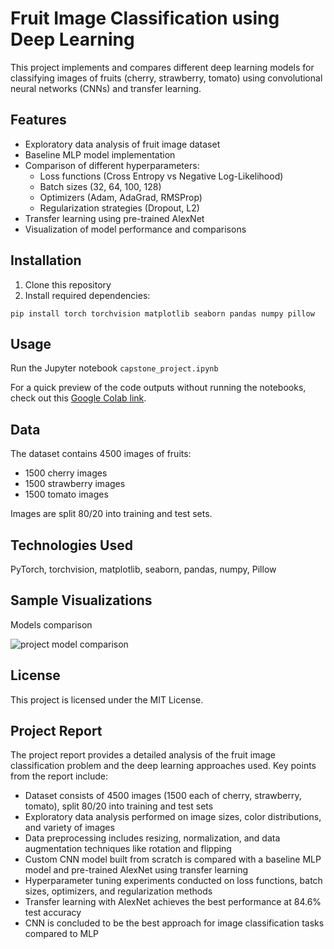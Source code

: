# Fruit Image Classification using Deep Learning
This project implements and compares different deep learning models for classifying images of fruits (cherry, strawberry, tomato) using convolutional neural networks (CNNs) and transfer learning.

## Features
* Exploratory data analysis of fruit image dataset
* Baseline MLP model implementation
* Comparison of different hyperparameters:
    * Loss functions (Cross Entropy vs Negative Log-Likelihood)
    * Batch sizes (32, 64, 100, 128)
    * Optimizers (Adam, AdaGrad, RMSProp)
    * Regularization strategies (Dropout, L2)
* Transfer learning using pre-trained AlexNet
* Visualization of model performance and comparisons

## Installation
1. Clone this repository
2. Install required dependencies:
```
pip install torch torchvision matplotlib seaborn pandas numpy pillow
```

## Usage
Run the Jupyter notebook `capstone_project.ipynb`

For a quick preview of the code outputs without running the notebooks, check out this [Google Colab link](https://colab.research.google.com/drive/1Me0AUuyMWg8S_YEi-zk9S-IZBTuyk-Gr?usp=sharing 'Google Colab link').

## Data
The dataset contains 4500 images of fruits:
* 1500 cherry images
* 1500 strawberry images
* 1500 tomato images

Images are split 80/20 into training and test sets.

## Technologies Used
PyTorch, torchvision, matplotlib, seaborn, pandas, numpy, Pillow

## Sample Visualizations

Models comparison

![project model comparison](https://github.com/user-attachments/assets/1120ec74-7213-44cc-964a-fa44f34ba5db)

## License
This project is licensed under the MIT License.

## Project Report
The project report provides a detailed analysis of the fruit image classification problem and the deep learning approaches used. Key points from the report include:
* Dataset consists of 4500 images (1500 each of cherry, strawberry, tomato), split 80/20 into training and test sets
* Exploratory data analysis performed on image sizes, color distributions, and variety of images
* Data preprocessing includes resizing, normalization, and data augmentation techniques like rotation and flipping
* Custom CNN model built from scratch is compared with a baseline MLP model and pre-trained AlexNet using transfer learning
* Hyperparameter tuning experiments conducted on loss functions, batch sizes, optimizers, and regularization methods
* Transfer learning with AlexNet achieves the best performance at 84.6% test accuracy
* CNN is concluded to be the best approach for image classification tasks compared to MLP
